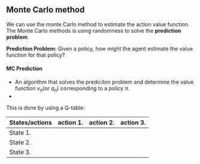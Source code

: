 ## Monte Carlo method

We can use the monte Carlo method to estimate the action value function.
The Monte Carlo methods is using randomness to solve the **prediction problem**.

**Prediction Problem**: Given a policy, how might the agent estimate the value function for that policy?

#### MC Prediction

* An algorithm that solves the prediciton problem and determine the value function $v_{\pi} (\text{or } q_{\pi})$ corresponding to a policy $\pi$.
* 

This is done by using a Q-table:

| States/actions | action 1. | action 2. | action 3. |
| -------------- | --------- | --------- | --------- |
| State 1.       |           |           |           |
| State 2.       |           |           |           |
| State 3.       |           |           |           |

